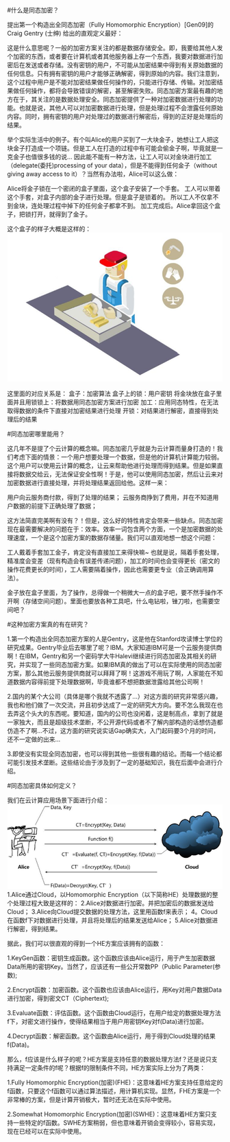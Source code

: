 
#什么是同态加密？

提出第一个构造出全同态加密（Fully Homomorphic Encryption）[Gen09]的Craig Gentry (士绅) 给出的直观定义最好：


这是什么意思呢？一般的加密方案关注的都是数据存储安全。即，我要给其他人发个加密的东西，或者要在计算机或者其他服务器上存一个东西，我要对数据进行加密后在发送或者存储。没有密钥的用户，不可能从加密结果中得到有关原始数据的任何信息。只有拥有密钥的用户才能够正确解密，得到原始的内容。我们注意到，这个过程中用户是不能对加密结果做任何操作的，只能进行存储、传输。对加密结果做任何操作，都将会导致错误的解密，甚至解密失败。同态加密方案最有趣的地方在于，其关注的是数据处理安全。同态加密提供了一种对加密数据进行处理的功能。也就是说，其他人可以对加密数据进行处理，但是处理过程不会泄露任何原始内容。同时，拥有密钥的用户对处理过的数据进行解密后，得到的正好是处理后的结果。


举个实际生活中的例子。有个叫Alice的用户买到了一大块金子，她想让工人把这块金子打造成一个项链。但是工人在打造的过程中有可能会偷金子啊，毕竟就是一克金子也值很多钱的说… 因此能不能有一种方法，让工人可以对金块进行加工（delegate(委托)processing of your data），但是不能得到任何金子（without giving away access to it）？当然有办法啦，Alice可以这么做：

Alice将金子锁在一个密闭的盒子里面，这个盒子安装了一个手套。
工人可以带着这个手套，对盒子内部的金子进行处理。但是盒子是锁着的。
所以工人不仅拿不到金块，连处理过程中掉下的任何金子都拿不到。
加工完成后。Alice拿回这个盒子，把锁打开，就得到了金子。

这个盒子的样子大概是这样的：
![image](https://github.com/790228724/encryption-algorithm_learning-materials/blob/main/img/%E5%90%8C%E6%80%81%E5%8A%A0%E5%AF%86.jpeg)

这里面的对应关系是：
盒子：加密算法
盒子上的锁：用户密钥
将金块放在盒子里面并且用锁锁上：将数据用同态加密方案进行加密
加工：应用同态特性，在无法取得数据的条件下直接对加密结果进行处理
开锁：对结果进行解密，直接得到处理后的结果

#同态加密哪里能用？

这几年不是提了个云计算的概念嘛。同态加密几乎就是为云计算而量身打造的！我们考虑下面的情景：一个用户想要处理一个数据，但是他的计算机计算能力较弱。这个用户可以使用云计算的概念，让云来帮助他进行处理而得到结果。但是如果直接将数据交给云，无法保证安全性啊！于是，他可以使用同态加密，然后让云来对加密数据进行直接处理，并将处理结果返回给他。这样一来：

用户向云服务商付款，得到了处理的结果；
云服务商挣到了费用，并在不知道用户数据的前提下正确处理了数据；

这方法简直完美啊有没有？！但是，这么好的特性肯定会带来一些缺点。同态加密现在最需要解决的问题在于：效率。效率一词包含两个方面，一个是加密数据的处理速度，一个是这个加密方案的数据存储量。我们可以直观地想一想这个问题：

工人戴着手套加工金子，肯定没有直接加工来得快嘛~ 也就是说，隔着手套处理，精准度会变差（现有构造会有误差传递问题），加工的时间也会变得更长（密文的操作花费更长的时间），工人需要隔着操作，因此也需要更专业（会正确调用算法）。

金子放在盒子里面，为了操作，总得做一个稍微大一点的盒子吧，要不然手操作不开啊（存储空间问题）。里面也要放各种工具吧，什么电钻啦，锉刀啦，也需要空间吧？

#这种加密方案真的有在研究？

1.第一个构造出全同态加密方案的人是Gentry，这是他在Stanford攻读博士学位的研究成果。Gentry毕业后去哪里了呢？IBM。大家知道IBM可是一个云服务提供商啊！在IBM，Gentry和另一个密码学大牛Halevi继续进行同态加密及其相关的研究，并实现了一些同态加密方案。如果IBM真的做出了可以在实际使用的同态加密方案，那么其他云服务提供商就可以拜拜了啊！这游戏不用玩了啊，人家能在不知道数据内容得前提下处理数据啊，毕竟谁都不想把数据泄露给其他公司啊！

2.国内的某个大公司（具体是哪个我就不透露了…）对这方面的研究非常感兴趣，我也和他们做了一次交流，并且初步达成了一定的研究大方向。要不怎么我现在也去弄这个头大的东西呢。要知道，国内的公司也没闲着，这是制高点，拿到了就是一家独大，而且是超级技术垄断，不公开源代码或者不了解内部构造的话想仿造都仿造不了啊…不过，这方面的研究说实话Gap确实大，入门起码要3个月的时间，还不一定做的出来…

3.即使没有实现全同态加密，也可以得到其他一些很有趣的结论。而每一个结论都可能引发技术垄断。这些结论由于涉及到了一定的基础知识，我在后面中会进行介绍。

#同态加密具体如何定义？

我们在云计算应用场景下面进行介绍：
![image](https://github.com/790228724/encryption-algorithm_learning-materials/blob/main/img/%E5%90%8C%E6%80%81%E5%8A%A0%E5%AF%86-2.jpeg)
1.Alice通过Cloud，以Homomorphic Encryption（以下简称HE）处理数据的整个处理过程大致是这样的：
2.Alice对数据进行加密。并把加密后的数据发送给Cloud；
3.Alice向Cloud提交数据的处理方法，这里用函数f来表示；
4。Cloud在函数f下对数据进行处理，并且将处理后的结果发送给Alice；
5.Alice对数据进行解密，得到结果。

据此，我们可以很直观的得到一个HE方案应该拥有的函数：

1.KeyGen函数：密钥生成函数。这个函数应该由Alice运行，用于产生加密数据Data所用的密钥Key。当然了，应该还有一些公开常数PP（Public Parameter(参数);

2.Encrypt函数：加密函数。这个函数也应该由Alice运行，用Key对用户数据Data进行加密，得到密文CT（Ciphertext);

3.Evaluate函数：评估函数。这个函数由Cloud运行，在用户给定的数据处理方法f下，对密文进行操作，使得结果相当于用户用密钥Key对f(Data)进行加密。

4.Decrypt函数：解密函数。这个函数由Alice运行，用于得到Cloud处理的结果f(Data)。

那么，f应该是什么样子的呢？HE方案是支持任意的数据处理方法f？还是说只支持满足一定条件的f呢？根据f的限制条件不同，HE方案实际上分为了两类：

1.Fully Homomorphic Encryption(加密)(FHE)：这意味着HE方案支持任意给定的f函数，只要这个f函数可以通过算法描述，用计算机实现。显然，FHE方案是一个非常棒的方案，但是计算开销极大，暂时还无法在实际中使用。
          
2.Somewhat Homomorphic Encryption(加密)(SWHE)：这意味着HE方案只支持一些特定的f函数。SWHE方案稍弱，但也意味着开销会变得较小，容易实现，现在已经可以在实际中使用。




